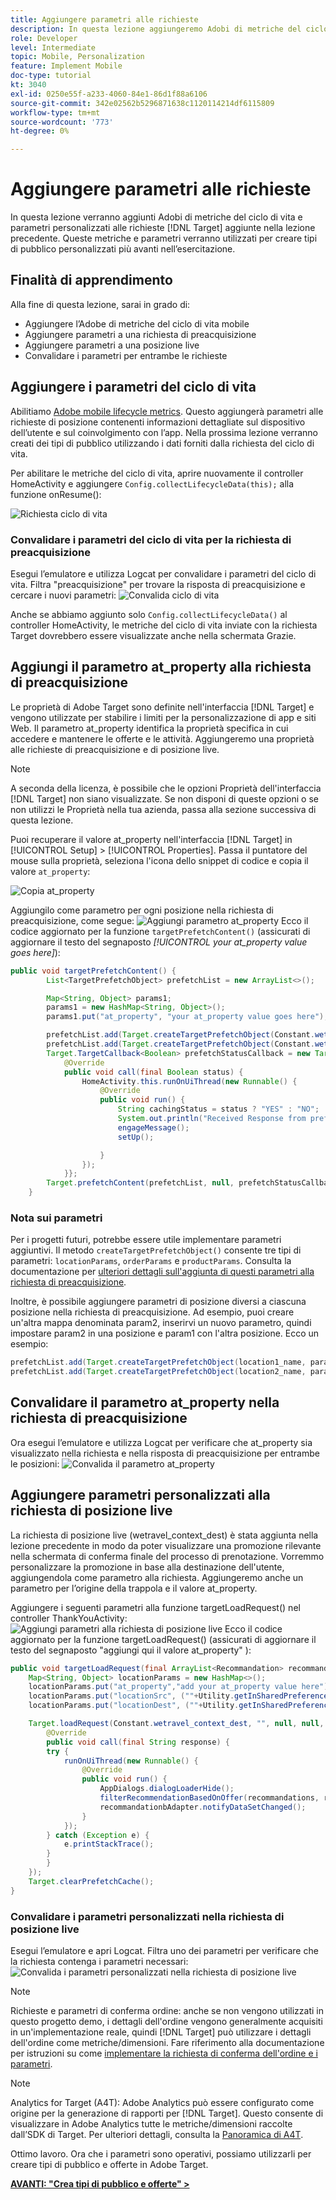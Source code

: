 ```yaml
---
title: Aggiungere parametri alle richieste
description: In questa lezione aggiungeremo Adobi di metriche del ciclo di vita e parametri personalizzati alle richieste Target aggiunte nella lezione precedente. Queste metriche e parametri verranno utilizzati per creare tipi di pubblico personalizzati più avanti nell’esercitazione.
role: Developer
level: Intermediate
topic: Mobile, Personalization
feature: Implement Mobile
doc-type: tutorial
kt: 3040
exl-id: 0250e55f-a233-4060-84e1-86d1f88a6106
source-git-commit: 342e02562b5296871638c1120114214df6115809
workflow-type: tm+mt
source-wordcount: '773'
ht-degree: 0%

---
```


# Aggiungere parametri alle richieste

In questa lezione verranno aggiunti Adobi di metriche del ciclo di vita e parametri personalizzati alle richieste [!DNL Target] aggiunte nella lezione precedente. Queste metriche e parametri verranno utilizzati per creare tipi di pubblico personalizzati più avanti nell’esercitazione.

## Finalità di apprendimento

Alla fine di questa lezione, sarai in grado di:

* Aggiungere l’Adobe di metriche del ciclo di vita mobile
* Aggiungere parametri a una richiesta di preacquisizione
* Aggiungere parametri a una posizione live
* Convalidare i parametri per entrambe le richieste

## Aggiungere i parametri del ciclo di vita

Abilitiamo [Adobe mobile lifecycle metrics](https://experienceleague.adobe.com/docs/mobile-services/android/metrics.html?lang=en). Questo aggiungerà parametri alle richieste di posizione contenenti informazioni dettagliate sul dispositivo dell’utente e sul coinvolgimento con l’app. Nella prossima lezione verranno creati dei tipi di pubblico utilizzando i dati forniti dalla richiesta del ciclo di vita.

Per abilitare le metriche del ciclo di vita, aprire nuovamente il controller HomeActivity e aggiungere `Config.collectLifecycleData(this);` alla funzione onResume():

![Richiesta ciclo di vita](assets/lifecycle_code.jpg)

### Convalidare i parametri del ciclo di vita per la richiesta di preacquisizione

Esegui l’emulatore e utilizza Logcat per convalidare i parametri del ciclo di vita. Filtra &quot;preacquisizione&quot; per trovare la risposta di preacquisizione e cercare i nuovi parametri:
![Convalida ciclo di vita](assets/lifecycle_validation.jpg)

Anche se abbiamo aggiunto solo `Config.collectLifecycleData()` al controller HomeActivity, le metriche del ciclo di vita inviate con la richiesta Target dovrebbero essere visualizzate anche nella schermata Grazie.

## Aggiungi il parametro at_property alla richiesta di preacquisizione

Le proprietà di Adobe Target sono definite nell&#39;interfaccia [!DNL Target] e vengono utilizzate per stabilire i limiti per la personalizzazione di app e siti Web. Il parametro at_property identifica la proprietà specifica in cui accedere e mantenere le offerte e le attività. Aggiungeremo una proprietà alle richieste di preacquisizione e di posizione live.

>[!NOTE]
>
>A seconda della licenza, è possibile che le opzioni Proprietà dell&#39;interfaccia [!DNL Target] non siano visualizzate. Se non disponi di queste opzioni o se non utilizzi le Proprietà nella tua azienda, passa alla sezione successiva di questa lezione.

Puoi recuperare il valore at_property nell&#39;interfaccia [!DNL Target] in [!UICONTROL Setup] > [!UICONTROL Properties].  Passa il puntatore del mouse sulla proprietà, seleziona l&#39;icona dello snippet di codice e copia il valore `at_property`:

![Copia at_property](assets/at_property_interface.jpg)

Aggiungilo come parametro per ogni posizione nella richiesta di preacquisizione, come segue:
![Aggiungi parametro at_property](assets/params_at_property.jpg)
Ecco il codice aggiornato per la funzione `targetPrefetchContent()` (assicurati di aggiornare il testo del segnaposto _[!UICONTROL your at_property value goes here]_):

```java
public void targetPrefetchContent() {
        List<TargetPrefetchObject> prefetchList = new ArrayList<>();

        Map<String, Object> params1;
        params1 = new HashMap<String, Object>();
        params1.put("at_property", "your at_property value goes here");

        prefetchList.add(Target.createTargetPrefetchObject(Constant.wetravel_engage_home, params1));
        prefetchList.add(Target.createTargetPrefetchObject(Constant.wetravel_engage_search, params1));
        Target.TargetCallback<Boolean> prefetchStatusCallback = new Target.TargetCallback<Boolean>() {
            @Override
            public void call(final Boolean status) {
                HomeActivity.this.runOnUiThread(new Runnable() {
                    @Override
                    public void run() {
                        String cachingStatus = status ? "YES" : "NO";
                        System.out.println("Received Response from prefetch : " + cachingStatus);
                        engageMessage();
                        setUp();

                    }
                });
            }};
        Target.prefetchContent(prefetchList, null, prefetchStatusCallback);
    }
```

### Nota sui parametri

Per i progetti futuri, potrebbe essere utile implementare parametri aggiuntivi. Il metodo `createTargetPrefetchObject()` consente tre tipi di parametri: `locationParams`, `orderParams` e `productParams`. Consulta la documentazione per [ulteriori dettagli sull&#39;aggiunta di questi parametri alla richiesta di preacquisizione](https://experienceleague.adobe.com/docs/mobile-services/android/target-android/c-mob-target-prefetch-android.html?lang=en).

Inoltre, è possibile aggiungere parametri di posizione diversi a ciascuna posizione nella richiesta di preacquisizione. Ad esempio, puoi creare un&#39;altra mappa denominata param2, inserirvi un nuovo parametro, quindi impostare param2 in una posizione e param1 con l&#39;altra posizione. Ecco un esempio:

```java
prefetchList.add(Target.createTargetPrefetchObject(location1_name, params1);
prefetchList.add(Target.createTargetPrefetchObject(location2_name, params2);
```

## Convalidare il parametro at_property nella richiesta di preacquisizione

Ora esegui l’emulatore e utilizza Logcat per verificare che at_property sia visualizzato nella richiesta e nella risposta di preacquisizione per entrambe le posizioni:
![Convalida il parametro at_property](assets/parameters_at_property_validation.jpg)

## Aggiungere parametri personalizzati alla richiesta di posizione live

La richiesta di posizione live (wetravel_context_dest) è stata aggiunta nella lezione precedente in modo da poter visualizzare una promozione rilevante nella schermata di conferma finale del processo di prenotazione. Vorremmo personalizzare la promozione in base alla destinazione dell&#39;utente, aggiungendola come parametro alla richiesta. Aggiungeremo anche un parametro per l’origine della trappola e il valore at_property.

Aggiungere i seguenti parametri alla funzione targetLoadRequest() nel controller ThankYouActivity:
![Aggiungi parametri alla richiesta di posizione live](assets/parameters_live_location.jpg)
Ecco il codice aggiornato per la funzione targetLoadRequest() (assicurati di aggiornare il testo del segnaposto &quot;aggiungi qui il valore at_property&quot; ):

```java
public void targetLoadRequest(final ArrayList<Recommandation> recommandations) {
    Map<String, Object> locationParams = new HashMap<>();
    locationParams.put("at_property","add your at_property value here");
    locationParams.put("locationSrc", (""+Utility.getInSharedPreference(ThankYouActivity.this,Constant.departure,"")));
    locationParams.put("locationDest", (""+Utility.getInSharedPreference(ThankYouActivity.this,Constant.destination,"")));

    Target.loadRequest(Constant.wetravel_context_dest, "", null, null, locationParams, new Target.TargetCallback<String>() {
        @Override
        public void call(final String response) {
        try {
            runOnUiThread(new Runnable() {
                @Override
                public void run() {
                    AppDialogs.dialogLoaderHide();
                    filterRecommendationBasedOnOffer(recommandations, response);
                    recommandationbAdapter.notifyDataSetChanged();
                }
            });
        } catch (Exception e) {
            e.printStackTrace();
        }
        }
    });
    Target.clearPrefetchCache();
}
```

### Convalidare i parametri personalizzati nella richiesta di posizione live

Esegui l’emulatore e apri Logcat. Filtra uno dei parametri per verificare che la richiesta contenga i parametri necessari:
![Convalida i parametri personalizzati nella richiesta di posizione live](assets/parameters_live_location_validation.jpg)

>[!NOTE]
>
>Richieste e parametri di conferma ordine: anche se non vengono utilizzati in questo progetto demo, i dettagli dell&#39;ordine vengono generalmente acquisiti in un&#39;implementazione reale, quindi [!DNL Target] può utilizzare i dettagli dell&#39;ordine come metriche/dimensioni. Fare riferimento alla documentazione per istruzioni su come [implementare la richiesta di conferma dell&#39;ordine e i parametri](https://experienceleague.adobe.com/docs/mobile-services/android/target-android/c-target-methods.html?lang=en).

>[!NOTE]
>
>Analytics for Target (A4T): Adobe Analytics può essere configurato come origine per la generazione di rapporti per [!DNL Target]. Questo consente di visualizzare in Adobe Analytics tutte le metriche/dimensioni raccolte dall’SDK di Target. Per ulteriori dettagli, consulta la [Panoramica di A4T](https://experienceleague.adobe.com/docs/target/using/integrate/a4t/a4t.html?lang=it).

Ottimo lavoro. Ora che i parametri sono operativi, possiamo utilizzarli per creare tipi di pubblico e offerte in Adobe Target.

**[AVANTI: &quot;Crea tipi di pubblico e offerte&quot; >](create-audiences-and-offers.md)**
